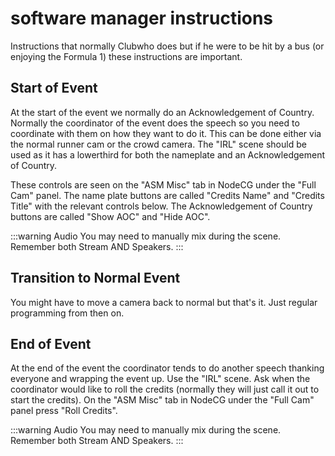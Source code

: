# software manager instructions

Instructions that normally Clubwho does but if he were to be hit by a bus (or enjoying the Formula 1) these instructions are important.

## Start of Event

At the start of the event we normally do an Acknowledgement of Country. Normally the coordinator of the event does the speech so you need to coordinate with them on how they want to do it. This can be done either via the normal runner cam or the crowd camera. The "IRL" scene should be used as it has a lowerthird for both the nameplate and an Acknowledgement of Country.

These controls are seen on the "ASM Misc" tab in NodeCG under the "Full Cam" panel. The name plate buttons are called "Credits Name" and "Credits Title" with the relevant controls below. The Acknowledgement of Country buttons are called "Show AOC" and "Hide AOC".

:::warning Audio
You may need to manually mix during the scene. Remember both Stream AND Speakers.
:::

## Transition to Normal Event

You might have to move a camera back to normal but that's it. Just regular programming from then on.

## End of Event

At the end of the event the coordinator tends to do another speech thanking everyone and wrapping the event up. Use the "IRL" scene. Ask when the coordinator would like to roll the credits (normally they will just call it out to start the credits). On the "ASM Misc" tab in NodeCG under the "Full Cam" panel press "Roll Credits".

:::warning Audio
You may need to manually mix during the scene. Remember both Stream AND Speakers.
:::
